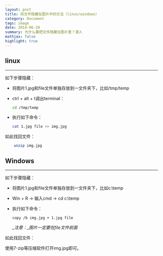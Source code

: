 ```yaml
---
layout: post
title: 将文件隐藏在图片中的方法（linux/windows）
category: Document
tags: image
date: 2014-06-20
summary: 为什么要把文件隐藏在图片里？潜入
mathjax: false
highlight: true
---
```


## linux

------

如下步骤隐藏：

- 将图片1.jpg和file文件单独存放到一文件夹下，比如/tmp/temp
- ctrl + alt + t调出terminal：

    ```bash
    cd /tmp/temp
    ```
- 执行如下命令：

    ```bash
    cat 1.jpg file >> img.jpg
    ```

如此找回文件：

```bash
    unzip img.jpg
```

## Windows

------

如下步骤隐藏：

- 将图片1.jpg和file文件单独存放到一文件夹下，比如c:\temp
- Win + R -> 输入cmd -> cd c:\temp
- 执行如下命令：

    ```
    copy /b img.jpg + 1.jpg file
    ```
    *_注意：_图片一定要在file文件前面*

如此找回文件：

使用7-zip等压缩软件打开img.jpg即可。